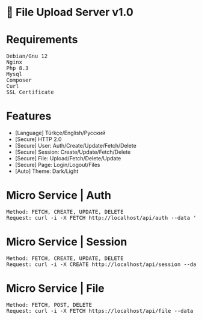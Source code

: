 <!-- Başklık -->
# 🚀 File Upload Server v1.0

<!-- Gerekenler -->
# Requirements
<pre>
Debian/Gnu 12
Nginx
Php 8.3
Mysql
Composer
Curl
SSL Certificate
</pre>

<!-- Özellikler -->
# Features
+ [Language] Türkçe/English/Русский
+ [Secure] HTTP 2.0
+ [Secure] User: Auth/Create/Update/Fetch/Delete
+ [Secure] Session: Create/Update/Fetch/Delete
+ [Secure] File: Upload/Fetch/Delete/Update
+ [Secure] Page: Login/Logout/Files
+ [Auto] Theme: Dark/Light

<!-- Mikro Servis Komutları -->
# Micro Service | Auth
<pre>
Method: FETCH, CREATE, UPDATE, DELETE
Request: curl -i -X FETCH http://localhost/api/auth --data '{"username":"<username>","email":"<email>","password":"<password>"}'
</pre>

# Micro Service | Session
<pre>
Method: FETCH, CREATE, UPDATE, DELETE
Request: curl -i -X CREATE http://localhost/api/session --data '{"username":"<username>" "email":"<email>","password":"<password>"}'
</pre>

# Micro Service | File
<pre>
Method: FETCH, POST, DELETE
Request: curl -i -X FETCH https://localhost/api/file --data '{"filename":["test.c","bla.php"]}'
</pre>